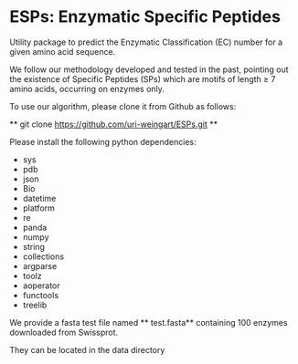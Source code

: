 ESPs:   Enzymatic Specific Peptides
===================================

Utility package to predict the Enzymatic Classification (EC) number for a given amino acid sequence.

We follow our methodology developed and tested in the past, pointing out the
existence of Specific Peptides (SPs) which are motifs of length ≥ 7 amino acids,
occurring on enzymes only.

To use our algorithm, please clone it from Github as follows:
 
 
** git clone https://github.com/uri-weingart/ESPs.git **
 
Please install the following python dependencies:
 
- sys
- pdb
- json
- Bio
- datetime
- platform
- re
- panda
- numpy
- string
- collections
- argparse
- toolz
- aoperator
- functools
- treelib
   
We provide a fasta test file named ** test.fasta** containing 100 enzymes downloaded from Swissprot.

They can be located in the data directory 
